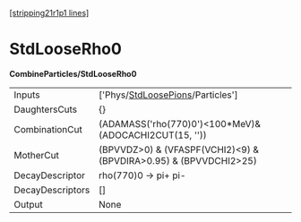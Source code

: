 [[stripping21r1p1 lines]](./stripping21r1p1-index)

# StdLooseRho0

**CombineParticles/StdLooseRho0**

|                  |                                                                                       |
|------------------|---------------------------------------------------------------------------------------|
| Inputs           | ['Phys/[StdLoosePions](./stripping21r1p1-commonparticles-stdloosepions)/Particles'] |
| DaughtersCuts    | {}                                                                                    |
| CombinationCut   | (ADAMASS('rho(770)0')\<100\*MeV)& (ADOCACHI2CUT(15, ''))                              |
| MotherCut        | (BPVVDZ\>0) & (VFASPF(VCHI2)\<9) & (BPVDIRA\>0.95) & (BPVVDCHI2\>25)                  |
| DecayDescriptor  | rho(770)0 -\> pi+ pi-                                                                 |
| DecayDescriptors | []                                                                                  |
| Output           | None                                                                                  |
